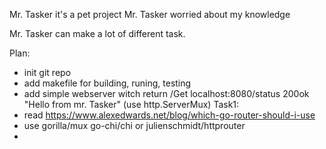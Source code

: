 Mr. Tasker it's a pet project
Mr. Tasker worried about my knowledge

Mr. Tasker can make a lot of different task.

Plan:

- init git repo
- add makefile for building, runing, testing
- add simple webserver witch return /Get localhost:8080/status 200ok "Hello from mr. Tasker" (use http.ServerMux)
Task1:
- read <https://www.alexedwards.net/blog/which-go-router-should-i-use>
- use gorilla/mux go-chi/chi or julienschmidt/httprouter
-
